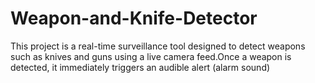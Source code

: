 # Weapon-and-Knife-Detector
This project is a real-time surveillance tool designed to detect weapons such as knives and guns using a live camera feed.Once a weapon is detected, it immediately triggers an audible alert (alarm sound)
